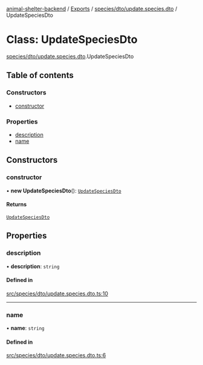 [animal-shelter-backend](../README.md) / [Exports](../modules.md) / [species/dto/update.species.dto](../modules/species_dto_update_species_dto.md) / UpdateSpeciesDto

# Class: UpdateSpeciesDto

[species/dto/update.species.dto](../modules/species_dto_update_species_dto.md).UpdateSpeciesDto

## Table of contents

### Constructors

- [constructor](species_dto_update_species_dto.UpdateSpeciesDto.md#constructor)

### Properties

- [description](species_dto_update_species_dto.UpdateSpeciesDto.md#description)
- [name](species_dto_update_species_dto.UpdateSpeciesDto.md#name)

## Constructors

### constructor

• **new UpdateSpeciesDto**(): [`UpdateSpeciesDto`](species_dto_update_species_dto.UpdateSpeciesDto.md)

#### Returns

[`UpdateSpeciesDto`](species_dto_update_species_dto.UpdateSpeciesDto.md)

## Properties

### description

• **description**: `string`

#### Defined in

[src/species/dto/update.species.dto.ts:10](https://github.com/B4LiN7/animal-shelter-backend/blob/433cf0c1c0d87c638e9f68cdba4d5975f6f24447/src/species/dto/update.species.dto.ts#L10)

___

### name

• **name**: `string`

#### Defined in

[src/species/dto/update.species.dto.ts:6](https://github.com/B4LiN7/animal-shelter-backend/blob/433cf0c1c0d87c638e9f68cdba4d5975f6f24447/src/species/dto/update.species.dto.ts#L6)
